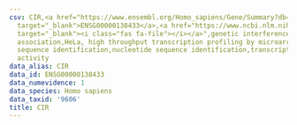 ```yaml
---
csv: CIR,<a href="https://www.ensembl.org/Homo_sapiens/Gene/Summary?db=core;g=ENSG00000138433"
  target="_blank">ENSG00000138433</a>,<a href="https://www.ncbi.nlm.nih.gov/pubmed/17216044"
  target="_blank"><i class="fas fa-file"></i></a>",genetic interference,functional
  association,HeLa, high throughput transcription profiling by microarray,nucleotide
  sequence identification,nucleotide sequence identification,transcriptional regulation,up-regulates
  activity
data_alias: CIR
data_id: ENSG00000138433
data_numevidence: 1
data_species: Homo sapiens
data_taxid: '9606'
title: CIR
---
```

